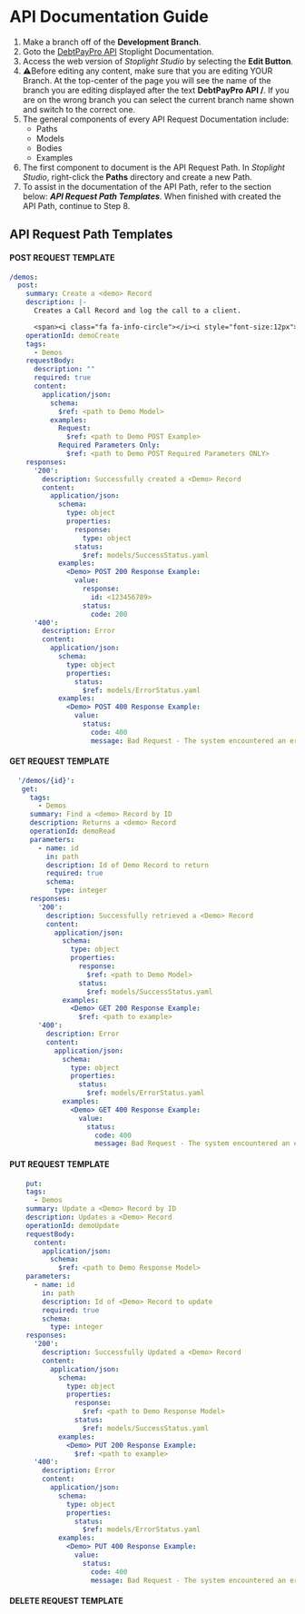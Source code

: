  # API Documentation Guide
 1. Make a branch off of the **Development Branch**.
 2. Goto the [DebtPayPro API](https://debtpaypro.stoplight.io/docs/dpp-api/ZG9jOjQ2NDA2-introduction) Stoplight Documentation.
 3. Access the web version of *Stoplight Studio* by selecting the **Edit Button**.
 4. ⚠️Before editing any content, make sure that you are editing YOUR Branch. At the top-center of the page you will see the name of the branch you are editing displayed after the text **DebtPayPro API /**. If you are on the wrong branch you can select the current branch name shown and switch to the correct one.
 5. The general components of every API Request Documentation include:
    - Paths
    - Models
    - Bodies
    - Examples
 6. The first component to document is the API Request Path. In *Stoplight Studio*, right-click the **Paths** directory and create a new Path.
 7. To assist in the documentation of the API Path, refer to the section below: ***API Request Path Templates***. When finished with created the API Path, continue to Step 8.  
 
 ## API Request Path Templates
 #### POST REQUEST TEMPLATE
  ```yaml
  /demos:
    post:
      summary: Create a <demo> Record
      description: |-
        Creates a Call Record and log the call to a client.

        <span><i class="fa fa-info-circle"></i><i style="font-size:12px"> Select the `'Examples'` option to change the content of the request's Body to ONLY contain the required POST Parameters.</i></span>
      operationId: demoCreate
      tags:
        - Demos
      requestBody:
        description: ""
        required: true
        content:
          application/json:
            schema:
              $ref: <path to Demo Model>
            examples:
              Request:
                $ref: <path to Demo POST Example>
              Required Parameters Only:
                $ref: <path to Demo POST Required Parameters ONLY>
      responses:
        '200':
          description: Successfully created a <Demo> Record
          content:
            application/json:
              schema:
                type: object
                properties:
                  response:
                    type: object
                  status:
                    $ref: models/SuccessStatus.yaml
              examples:
                <Demo> POST 200 Response Example:
                  value:
                    response:
                      id: <123456789>
                    status:
                      code: 200
        '400':
          description: Error
          content:
            application/json:
              schema:
                type: object
                properties:
                  status:
                    $ref: models/ErrorStatus.yaml
              examples:
                <Demo> POST 400 Response Example:
                  value:
                    status:
                      code: 400
                      message: Bad Request - The system encountered an error
 ```
 #### GET REQUEST TEMPLATE
 ```yaml
   '/demos/{id}':
    get:
      tags:
        - Demos
      summary: Find a <demo> Record by ID
      description: Returns a <demo> Record
      operationId: demoRead
      parameters:
        - name: id
          in: path
          description: Id of Demo Record to return
          required: true
          schema:
            type: integer
      responses:
        '200':
          description: Successfully retrieved a <Demo> Record
          content:
            application/json:
              schema:
                type: object
                properties:
                  response:
                    $ref: <path to Demo Model>
                  status:
                    $ref: models/SuccessStatus.yaml
              examples:
                <Demo> GET 200 Response Example:
                  $ref: <path to example>
        '400':
          description: Error
          content:
            application/json:
              schema:
                type: object
                properties:
                  status:
                    $ref: models/ErrorStatus.yaml
              examples:
                <Demo> GET 400 Response Example:
                  value:
                    status:
                      code: 400
                      message: Bad Request - The system encountered an error.
  ```
  #### PUT REQUEST TEMPLATE
  ```yaml
      put:
      tags:
        - Demos
      summary: Update a <Demo> Record by ID
      description: Updates a <Demo> Record
      operationId: demoUpdate
      requestBody:
        content:
          application/json:
            schema:
              $ref: <path to Demo Response Model>
      parameters:
        - name: id
          in: path
          description: Id of <Demo> Record to update
          required: true
          schema:
            type: integer
      responses:
        '200':
          description: Successfully Updated a <Demo> Record
          content:
            application/json:
              schema:
                type: object
                properties:
                  response:
                    $ref: <path to Demo Response Model>
                  status:
                    $ref: models/SuccessStatus.yaml
              examples:
                <Demo> PUT 200 Response Example:
                  $ref: <path to example>
        '400':
          description: Error
          content:
            application/json:
              schema:
                type: object
                properties:
                  status:
                    $ref: models/ErrorStatus.yaml
              examples:
                <Demo> PUT 400 Response Example:
                  value:
                    status:
                      code: 400
                      message: Bad Request - The system encountered an error.
  ```
  #### DELETE REQUEST TEMPLATE
